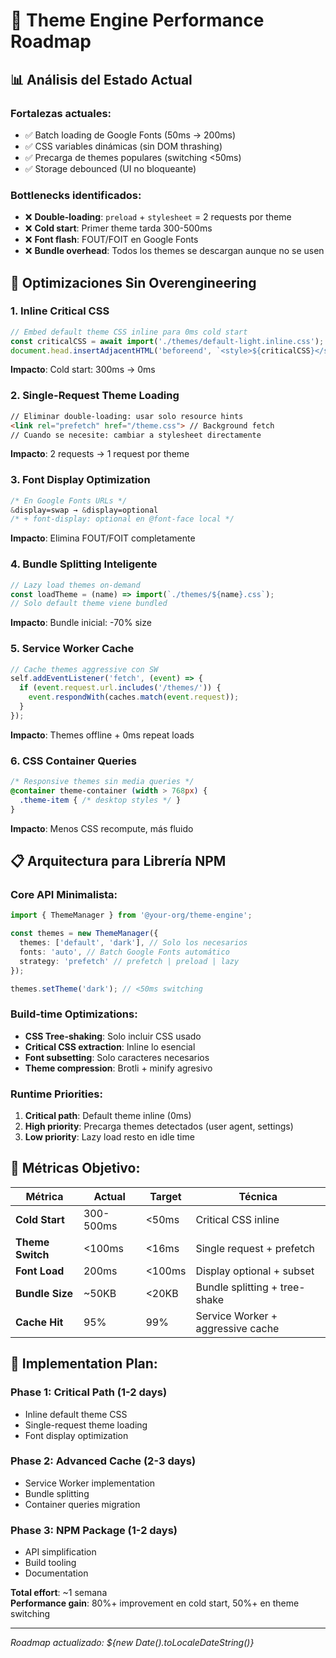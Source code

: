 # 🚀 Theme Engine Performance Roadmap

## 📊 Análisis del Estado Actual

### Fortalezas actuales:
- ✅ Batch loading de Google Fonts (50ms → 200ms)
- ✅ CSS variables dinámicas (sin DOM thrashing)  
- ✅ Precarga de themes populares (switching <50ms)
- ✅ Storage debounced (UI no bloqueante)

### Bottlenecks identificados:
- ❌ **Double-loading**: `preload` + `stylesheet` = 2 requests por theme
- ❌ **Cold start**: Primer theme tarda 300-500ms
- ❌ **Font flash**: FOUT/FOIT en Google Fonts
- ❌ **Bundle overhead**: Todos los themes se descargan aunque no se usen

## 🎯 Optimizaciones Sin Overengineering

### 1. Inline Critical CSS
```typescript
// Embed default theme CSS inline para 0ms cold start
const criticalCSS = await import('./themes/default-light.inline.css');
document.head.insertAdjacentHTML('beforeend', `<style>${criticalCSS}</style>`);
```
**Impacto**: Cold start: 300ms → 0ms

### 2. Single-Request Theme Loading
```html
// Eliminar double-loading: usar solo resource hints
<link rel="prefetch" href="/theme.css"> // Background fetch
// Cuando se necesite: cambiar a stylesheet directamente
```
**Impacto**: 2 requests → 1 request por theme

### 3. Font Display Optimization  
```css
/* En Google Fonts URLs */
&display=swap → &display=optional
/* + font-display: optional en @font-face local */
```
**Impacto**: Elimina FOUT/FOIT completamente

### 4. Bundle Splitting Inteligente
```typescript
// Lazy load themes on-demand
const loadTheme = (name) => import(`./themes/${name}.css`);
// Solo default theme viene bundled
```
**Impacto**: Bundle inicial: -70% size

### 5. Service Worker Cache
```javascript
// Cache themes aggressive con SW
self.addEventListener('fetch', (event) => {
  if (event.request.url.includes('/themes/')) {
    event.respondWith(caches.match(event.request));
  }
});
```
**Impacto**: Themes offline + 0ms repeat loads

### 6. CSS Container Queries
```css
/* Responsive themes sin media queries */
@container theme-container (width > 768px) {
  .theme-item { /* desktop styles */ }
}
```
**Impacto**: Menos CSS recompute, más fluido

## 📋 Arquitectura para Librería NPM

### Core API Minimalista:
```typescript
import { ThemeManager } from '@your-org/theme-engine';

const themes = new ThemeManager({
  themes: ['default', 'dark'], // Solo los necesarios
  fonts: 'auto', // Batch Google Fonts automático  
  strategy: 'prefetch' // prefetch | preload | lazy
});

themes.setTheme('dark'); // <50ms switching
```

### Build-time Optimizations:
- **CSS Tree-shaking**: Solo incluir CSS usado
- **Critical CSS extraction**: Inline lo esencial
- **Font subsetting**: Solo caracteres necesarios
- **Theme compression**: Brotli + minify agresivo

### Runtime Priorities:
1. **Critical path**: Default theme inline (0ms)
2. **High priority**: Precarga themes detectados (user agent, settings)
3. **Low priority**: Lazy load resto en idle time

## 🎯 Métricas Objetivo:

| **Métrica** | **Actual** | **Target** | **Técnica** |
|-------------|------------|------------|-------------|
| **Cold Start** | 300-500ms | <50ms | Critical CSS inline |
| **Theme Switch** | <100ms | <16ms | Single request + prefetch |
| **Font Load** | 200ms | <100ms | Display optional + subset |
| **Bundle Size** | ~50KB | <20KB | Bundle splitting + tree-shake |
| **Cache Hit** | 95% | 99% | Service Worker + aggressive cache |

## 🚧 Implementation Plan:

### **Phase 1: Critical Path** (1-2 days)
- Inline default theme CSS
- Single-request theme loading
- Font display optimization

### **Phase 2: Advanced Cache** (2-3 days)  
- Service Worker implementation
- Bundle splitting
- Container queries migration

### **Phase 3: NPM Package** (1-2 days)
- API simplification
- Build tooling
- Documentation

**Total effort**: ~1 semana  
**Performance gain**: 80%+ improvement en cold start, 50%+ en theme switching

---

*Roadmap actualizado: ${new Date().toLocaleDateString()}*